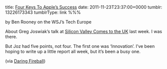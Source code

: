 title: [Four Keys To Apple’s Success](http://blogs.wsj.com/tech-europe/2011/11/18/four-keys-to-apples-success/)
date: 2011-11-23T23:37:00+0000
tumblr: 13226173343
tumblrType: link
%%%

by Ben Rooney on the WSJ’s Tech Europe

About Greg Joswiak’s talk at [Silicon Valley Comes to the UK](http://svc2uk.com/) last week. I was there.

But Joz had five points, not four. The first one was ‘Innovation’. I’ve been hoping to write up a little report all week, but it’s been a busy one.

(via [Daring Fireball](http://daringfireball.net/linked/2011/11/22/joz))
